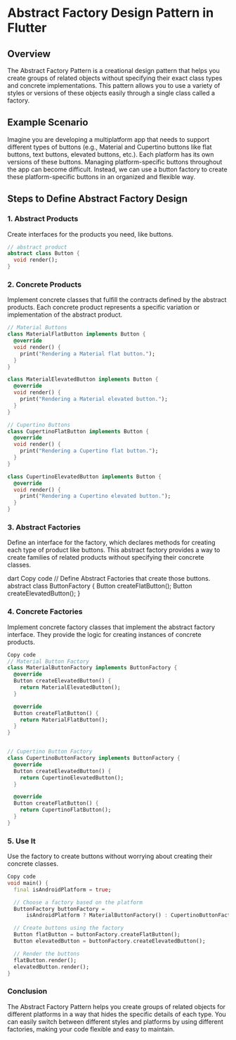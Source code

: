 # Abstract Factory Design Pattern in Flutter

## Overview
The Abstract Factory Pattern is a creational design pattern that helps you create groups of related objects without specifying their exact class types and concrete implementations. This pattern allows you to use a variety of styles or versions of these objects easily through a single class called a factory.

## Example Scenario
Imagine you are developing a multiplatform app that needs to support different types of buttons (e.g., Material and Cupertino buttons like flat buttons, text buttons, elevated buttons, etc.). Each platform has its own versions of these buttons. Managing platform-specific buttons throughout the app can become difficult. Instead, we can use a button factory to create these platform-specific buttons in an organized and flexible way.

## Steps to Define Abstract Factory Design

### 1. Abstract Products
Create interfaces for the products you need, like buttons.

```dart
// abstract product
abstract class Button {
  void render();
}
```

### 2. Concrete Products
Implement concrete classes that fulfill the contracts defined by the abstract products. Each concrete product represents a specific variation or implementation of the abstract product.

```dart
// Material Buttons
class MaterialFlatButton implements Button {
  @override
  void render() {
    print("Rendering a Material flat button.");
  }
}

class MaterialElevatedButton implements Button {
  @override
  void render() {
    print("Rendering a Material elevated button.");
  }
}

// Cupertino Buttons
class CupertinoFlatButton implements Button {
  @override
  void render() {
    print("Rendering a Cupertino flat button.");
  }
}

class CupertinoElevatedButton implements Button {
  @override
  void render() {
    print("Rendering a Cupertino elevated button.");
  }
}
```

### 3. Abstract Factories
Define an interface for the factory, which declares methods for creating each type of product like buttons. This abstract factory provides a way to create families of related products without specifying their concrete classes.

dart
Copy code
// Define Abstract Factories that create those buttons.
abstract class ButtonFactory {
  Button createFlatButton();
  Button createElevatedButton();
}

### 4. Concrete Factories
Implement concrete factory classes that implement the abstract factory interface. They provide the logic for creating instances of concrete products.

```dart
Copy code
// Material Button Factory
class MaterialButtonFactory implements ButtonFactory {
  @override
  Button createElevatedButton() {
    return MaterialElevatedButton();
  }

  @override
  Button createFlatButton() {
    return MaterialFlatButton();
  }
}


// Cupertino Button Factory
class CupertinoButtonFactory implements ButtonFactory {
  @override
  Button createElevatedButton() {
    return CupertinoElevatedButton();
  }

  @override
  Button createFlatButton() {
    return CupertinoFlatButton();
  }
}
```
### 5. Use It
Use the factory to create buttons without worrying about creating their concrete classes.

```dart
Copy code
void main() {
  final isAndroidPlatform = true;

  // Choose a factory based on the platform
  ButtonFactory buttonFactory =
      isAndroidPlatform ? MaterialButtonFactory() : CupertinoButtonFactory();

  // Create buttons using the factory
  Button flatButton = buttonFactory.createFlatButton();
  Button elevatedButton = buttonFactory.createElevatedButton();

  // Render the buttons
  flatButton.render();
  elevatedButton.render();
}
```

### Conclusion
The Abstract Factory Pattern helps you create groups of related objects for different platforms in a way that hides the specific details of each type. You can easily switch between different styles and platforms by using different factories, making your code flexible and easy to maintain.